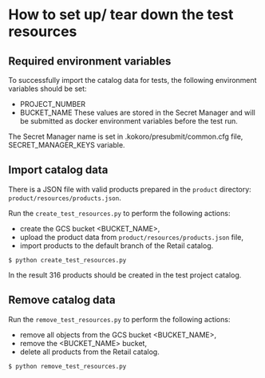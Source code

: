 # How to set up/ tear down the test resources

## Required environment variables

To successfully import the catalog data for tests, the following environment variables should be set:
 - PROJECT_NUMBER
 - BUCKET_NAME
These values are stored in the Secret Manager and will be submitted as 
   docker environment variables before the test run.
   
The Secret Manager name is set in .kokoro/presubmit/common.cfg file, SECRET_MANAGER_KEYS variable.

## Import catalog data

There is a JSON file with valid products prepared in the `product` directory:
`product/resources/products.json`.

Run the `create_test_resources.py` to perform the following actions:
   - create the GCS bucket <BUCKET_NAME>, 
   - upload the product data from `product/resources/products.json` file,
   - import products to the default branch of the Retail catalog.

```
$ python create_test_resources.py
```

In the result 316 products should be created in the test project catalog.


## Remove catalog data

Run the `remove_test_resources.py` to perform the following actions:
   - remove all objects from the GCS bucket <BUCKET_NAME>, 
   - remove the <BUCKET_NAME> bucket,
   - delete all products from the Retail catalog.

```
$ python remove_test_resources.py
```